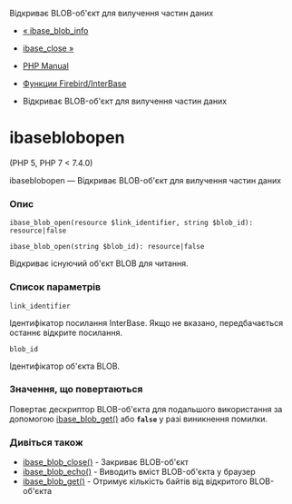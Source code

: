 Відкриває BLOB-об'єкт для вилучення частин даних

-   [« ibase\_blob\_info](function.ibase-blob-info.html)
    
-   [ibase\_close »](function.ibase-close.html)
    
-   [PHP Manual](index.html)
    
-   [Функции Firebird/InterBase](ref.ibase.html)
    
-   Відкриває BLOB-об'єкт для вилучення частин даних
    

# ibaseblobopen

(PHP 5, PHP 7 < 7.4.0)

ibaseblobopen — Відкриває BLOB-об'єкт для вилучення частин даних

### Опис

```methodsynopsis
ibase_blob_open(resource $link_identifier, string $blob_id): resource|false
```

```methodsynopsis
ibase_blob_open(string $blob_id): resource|false
```

Відкриває існуючий об'єкт BLOB для читання.

### Список параметрів

`link_identifier`

Ідентифікатор посилання InterBase. Якщо не вказано, передбачається останнє відкрите посилання.

`blob_id`

Ідентифікатор об'єкта BLOB.

### Значення, що повертаються

Повертає дескриптор BLOB-об'єкта для подальшого використання за допомогою [ibase\_blob\_get()](function.ibase-blob-get.html) або **`false`** у разі виникнення помилки.

### Дивіться також

-   [ibase\_blob\_close()](function.ibase-blob-close.html) - Закриває BLOB-об'єкт
-   [ibase\_blob\_echo()](function.ibase-blob-echo.html) - Виводить вміст BLOB-об'єкта у браузер
-   [ibase\_blob\_get()](function.ibase-blob-get.html) - Отримує кількість байтів від відкритого BLOB-об'єкта